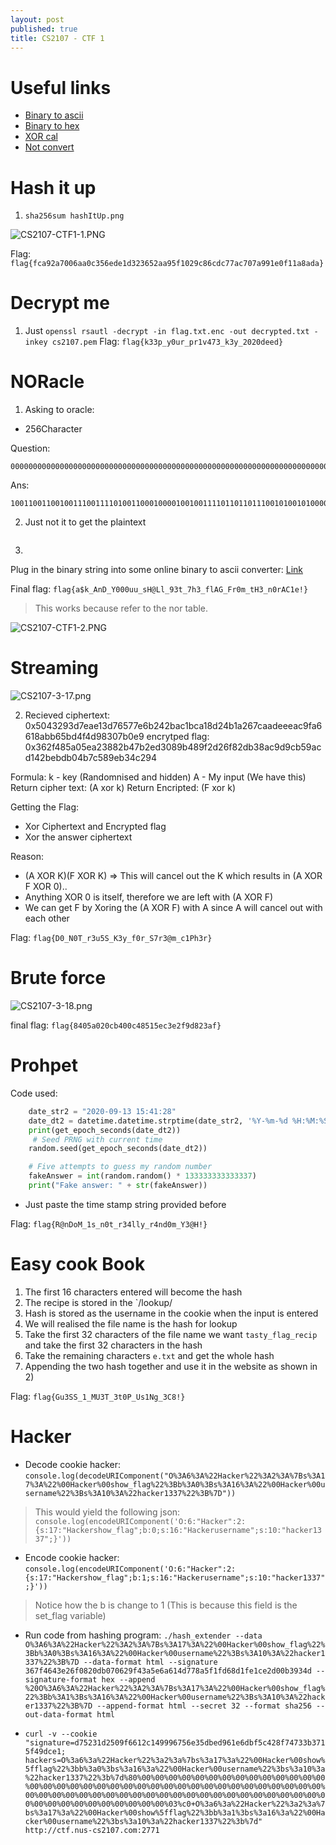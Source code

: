 ```yaml
---
layout: post
published: true
title: CS2107 - CTF 1
---
```

# Useful links
- [Binary to ascii](https://www.rapidtables.com/convert/number/binary-to-ascii.html)
- [Binary to hex](https://www.rapidtables.com/convert/number/binary-to-hex.html)
- [XOR cal](https://onlinebinarytools.com/xor-binary-values)
- [Not convert](https://www.browserling.com/tools/binary-not)

# Hash it up
1. `sha256sum hashItUp.png`

![CS2107-CTF1-1.PNG]({{site.baseurl}}/img/CS2107-CTF1-1.PNG)

Flag: `flag{fca92a7006aa0c356ede1d323652aa95f1029c86cdc77ac707a991e0f11a8ada}`

# Decrypt me
1. Just `openssl rsautl -decrypt -in flag.txt.enc -out decrypted.txt -inkey cs2107.pem`
Flag: `flag{k33p_y0ur_pr1v473_k3y_2020deed}`



# NORacle

1. Asking to oracle:

- 256Character


Question:
```
000000000000000000000000000000000000000000000000000000000000000000000000000000000000000000000000000000000000000000000000000000000000000000000000000000000000000000000000000000000000000000000000000000000000000000000000000000000000000000000000000000000000000000000000000000000000000000000000000000000000000000000000000000000000000000000000000000000000000000000000000000000000000000000000000000000000000000000000000000000000000000000000000000000000000000000000
```

Ans:
```
100110011001001110011110100110001000010010011110110110111001010010100000101111101001000110111011101000001010011011001111110011111100111110001010100010101010000010001100101101111011111110110011100100111010000011000110110011001000101110100000110010001001011111001100101000001001100110010011101111101011100010100000101110011000110111001111100100101010000010001011101101111100110010100000100100011100111110001101101111101011110011001110100110101101111010000010
```



2. Just not it to get the plaintext

```	                  		       011001100110110001100001011001110111101101100001001001000110101101011111010000010110111001000100010111110101100100110000001100000011000001110101011101010101111101110011010010000100000001001100011011000101111100111001001100110111010001011111001101110110100000110011010111110110011001101100010000010100011101011111010001100111001000110000011011010101111101110100010010000011001101011111011011100011000001110010010000010100001100110001011001010010000101111101
```

3. 
Plug in the binary string into some online binary to ascii converter: [Link](https://www.rapidtables.com/convert/number/binary-to-ascii.html)


Final flag: `flag{a$k_AnD_Y000uu_sH@Ll_93t_7h3_flAG_Fr0m_tH3_n0rAC1e!}`


> This works because refer to the nor table.

![CS2107-CTF1-2.PNG]({{site.baseurl}}/img/CS2107-CTF1-2.PNG)


# Streaming

![CS2107-3-17.png]({{site.baseurl}}/img/CS2107-3-17.png)

2. Recieved
ciphertext: 0x5043293d7eae13d76577e6b242bac1bca18d24b1a267caadeeeac9fa6618abb65bd4f4d98307b0e9
encrytped flag: 0x362f485a05ea23882b47b2ed3089b489f2d26f82db38ac9d9cb59acd142bebdb04b7c589eb34c294


Formula:
k - key (Randomnised and hidden)
A - My input (We have this) 
Return cipher text: (A xor k) 
Return Encripted: (F xor k)


Getting the Flag:
- Xor Ciphertext and Encrypted flag
- Xor the answer ciphertext


Reason:
- (A XOR K)(F XOR K) => This will cancel out the K which results in (A XOR F XOR 0)..
- Anything XOR 0 is itself, therefore we are left with (A XOR F)
- We can get F by Xoring the (A XOR F) with A since A will cancel out with each other

Flag: `flag{D0_N0T_r3u5S_K3y_f0r_S7r3@m_c1Ph3r}`


# Brute force
![CS2107-3-18.png]({{site.baseurl}}/img/CS2107-3-18.png)



final flag: `flag{8405a020cb400c48515ec3e2f9d823af}`


# Prohpet

Code used:
```python
    date_str2 = "2020-09-13 15:41:28"
    date_dt2 = datetime.datetime.strptime(date_str2, '%Y-%m-%d %H:%M:%S')
    print(get_epoch_seconds(date_dt2))
     # Seed PRNG with current time
    random.seed(get_epoch_seconds(date_dt2))

    # Five attempts to guess my random number
    fakeAnswer = int(random.random() * 133333333333337)
    print("Fake answer: " + str(fakeAnswer))
```
- Just paste the time stamp string provided before

Flag: `flag{R@nDoM_1s_n0t_r34lly_r4nd0m_Y3@H!}`

# Easy cook Book

1. The first 16 characters entered will become the hash 
2. The recipe is stored in the `<ipaddress>/lookup/<hash>
3. Hash is stored as the username in the cookie when the input is entered
4. We will realised the file name is the hash for lookup
5. Take the first 32 characters of the file name we want `tasty_flag_recip` and take the first 32 characters in the hash
6. Take the remaining characters `e.txt` and get the whole hash
7. Appending the two hash together and use it in the website as shown in 2)

Flag: `flag{Gu3SS_1_MU3T_3t0P_Us1Ng_3C8!}`

# Hacker

- Decode cookie hacker: `console.log(decodeURIComponent("O%3A6%3A%22Hacker%22%3A2%3A%7Bs%3A17%3A%22%00Hacker%00show_flag%22%3Bb%3A0%3Bs%3A16%3A%22%00Hacker%00username%22%3Bs%3A10%3A%22hacker1337%22%3B%7D"))`

> This would yield the following json: `console.log(encodeURIComponent('O:6:"Hacker":2:{s:17:"Hackershow_flag";b:0;s:16:"Hackerusername";s:10:"hacker1337";}'))`

- Encode cookie hacker: `console.log(encodeURIComponent('O:6:"Hacker":2:{s:17:"Hackershow_flag";b:1;s:16:"Hackerusername";s:10:"hacker1337";}'))`

> Notice how the b is change to 1 (This is because this field is the set_flag variable)

- Run code from hashing program: `./hash_extender --data O%3A6%3A%22Hacker%22%3A2%3A%7Bs%3A17%3A%22%00Hacker%00show_flag%22%3Bb%3A0%3Bs%3A16%3A%22%00Hacker%00username%22%3Bs%3A10%3A%22hacker1337%22%3B%7D --data-format html --signature 367f4643e26f0820db070629f43a5e6a614d778a5f1fd68d1fe1ce2d00b3934d --signature-format hex --append %20O%3A6%3A%22Hacker%22%3A2%3A%7Bs%3A17%3A%22%00Hacker%00show_flag%22%3Bb%3A1%3Bs%3A16%3A%22%00Hacker%00username%22%3Bs%3A10%3A%22hacker1337%22%3B%7D --append-format html --secret 32 --format sha256 --out-data-format html`

- `curl -v --cookie "signature=d75231d2509f6612c149996756e35dbed961e6dbf5c428f74733b3715f49dce1; hackers=O%3a6%3a%22Hacker%22%3a2%3a%7bs%3a17%3a%22%00Hacker%00show%5fflag%22%3bb%3a0%3bs%3a16%3a%22%00Hacker%00username%22%3bs%3a10%3a%22hacker1337%22%3b%7d%80%00%00%00%00%00%00%00%00%00%00%00%00%00%00%00%00%00%00%00%00%00%00%00%00%00%00%00%00%00%00%00%00%00%00%00%00%00%00%00%00%00%00%00%00%00%00%00%00%00%00%00%00%00%00%00%00%00%00%00%00%00%00%00%00%00%00%00%00%00%03%c0+O%3a6%3a%22Hacker%22%3a2%3a%7bs%3a17%3a%22%00Hacker%00show%5fflag%22%3bb%3a1%3bs%3a16%3a%22%00Hacker%00username%22%3bs%3a10%3a%22hacker1337%22%3b%7d" http://ctf.nus-cs2107.com:2771`